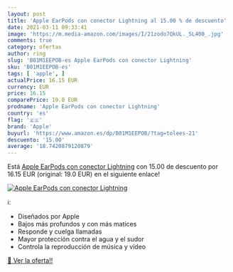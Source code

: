 ```yaml
---
layout: post
title: 'Apple EarPods con conector Lightning al 15.00 % de descuento'
date: 2021-03-11 09:33:41
image: 'https://m.media-amazon.com/images/I/21zodo7QkUL._SL400_.jpg'
comments: true
category: ofertas
author: ring
slug: 'B01M1EEPOB-es Apple EarPods con conector Lightning'
sku: 'B01M1EEPOB-es'
tags: [ 'apple', ]
actualPrice: 16.15 EUR
currency: EUR
price: 16.15
comparePrice: 19.0 EUR
prodname: 'Apple EarPods con conector Lightning'
country: 'es'
flag: '🇪🇸'
brand: 'Apple'
buyurl: 'https://www.amazon.es/dp/B01M1EEPOB/?tag=tolees-21'
descuento: '15.00'
average: '18.7420879120879'
---
```


Está [Apple EarPods con conector Lightning](https://www.amazon.es/dp/B01M1EEPOB/?tag=tolees-21) con 15.00 de descuento por 16.15 EUR (original: 19.0 EUR) en el siguiente enlace!

[![Apple EarPods con conector Lightning](https://m.media-amazon.com/images/I/21zodo7QkUL._SL400_.jpg)](https://www.amazon.es/dp/B01M1EEPOB/?tag=tolees-21)

ℹ️:

- Diseñados por Apple
- Bajos más profundos y con más matices
- Responde y cuelga llamadas
- Mayor protección contra el agua y el sudor
- Controla la reproducción de música y vídeo

[🛒 Ver la oferta!!](https://www.amazon.es/dp/B01M1EEPOB/?tag=tolees-21)

